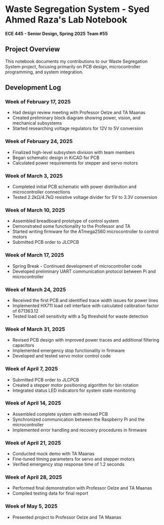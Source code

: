 # Waste Segregation System - Syed Ahmed Raza's Lab Notebook
**ECE 445 - Senior Design, Spring 2025**
**Team #55**

## Project Overview
This notebook documents my contributions to our Waste Segregation System project, focusing primarily on PCB design, microcontroller programming, and system integration.

## Development Log

### Week of February 17, 2025
- Had design review meeting with Professor Oelze and TA Maanas
- Created preliminary block diagram showing power, vision, and mechanical subsystems
- Started researching voltage regulators for 12V to 5V conversion

### Week of February 24, 2025
- Finalized high-level subsystem division with team members
- Began schematic design in KiCAD for PCB
- Calculated power requirements for stepper and servo motors

### Week of March 3, 2025
- Completed initial PCB schematic with power distribution and microcontroller connections
- Tested 2.2kΩ/4.7kΩ resistive voltage divider for 5V to 3.3V conversion

### Week of March 10, 2025
- Assembled breadboard prototype of control system
- Demonstrated some functionality to the Professor and TA
- Started writing firmware for the ATmega2560 microcontroller to control motors
- Submitted PCB order to JLCPCB

### Week of March 17, 2025
- Spring Break - Continued development of microcontroller code
- Developed preliminary UART communication protocol between Pi and microcontroller

### Week of March 24, 2025
- Received the first PCB and identified trace width issues for power lines
- Implemented HX711 load cell interface with calculated calibration factor of 671363.12
- Tested load cell sensitivity with a 5g threshold for waste detection

### Week of March 31, 2025
- Revised PCB design with improved power traces and additional filtering capacitors
- Implemented emergency stop functionality in firmware
- Developed and tested servo motor control code

### Week of April 7, 2025
- Submitted PCB order to JLCPCB
- Created a stepper motor positioning algorithm for bin rotation
- Integrated status LED indicators for system state monitoring

### Week of April 14, 2025
- Assembled complete system with revised PCB
- Synchronized communication between the Raspberry Pi and the microcontroller
- Implemented error handling and recovery procedures in firmware

### Week of April 21, 2025
- Conducted mock demo with TA Maanas
- Fine-tuned timing parameters for servo and stepper motors
- Verified emergency stop response time of 1.2 seconds

### Week of April 28, 2025
- Performed final demonstration with Professor Oelze and TA Maanas
- Compiled testing data for final report

### Week of May 5, 2025
- Presented project to Professor Oelze and TA Maanas
